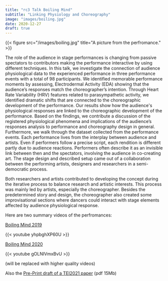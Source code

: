 ```yaml
---
title: "rc3 Talk Boiling Mind"
subtitle: "Linking Physiology and Choreography"
image: "images/boiling.jpg"
date: 2020-12-27
draft: true
---
```


{{< figure src="/images/boiling.jpg" title="A picture from the perfromance." >}}

The role of the audience in stage performances is changing from passive spectators to contributors making the performance interactive by using different techniques. In this talk, we investigate the connection of audience physiological data to the experienced performance in three performance events with a total of 98 participants. We identified memorable performance moments by assessing, Electrodermal Activity (EDA) showing that the audience’s responses match the choreographer’s intention. Through Heart Rate Variability (HRV) features related to parasympathetic activity, we identified dramatic shifts that are connected to the choreographic development of the performance. Our results show how the audience's physiological responses are linked to the choreographic development of the performance. Based on the findings, we contribute a discussion of the registered physiological phenomena and implications of the audience’s responses analysis to performance and choreography design in general. Furthermore, we walk through the dataset collected from the performance events.
Each performance lives from the interplay between audience and artists. Even if performers follow a precise script, each rendition is different partly due to audience reactions. Performers often describe it as an invisible link between then and the spectators, involving the audience in co-creating art.
The stage design and described setup came out of a collaboration between the performing artists, designers and researchers in a semi-democratic process.

Both researchers and artists contributed to developing the concept during the iterative process to balance research and artistic interests. This process was mainly led by artists, especially the choreographer. Besides the predetermined story and design, the choreographer also created some improvisational sections where dancers could interact with stage elements affected by audience physiological response.

Here are two summary videos of the perfromances:

[Boiling Mind 2019](https://www.youtube.com/watch?v=yhpbghXP60U)

{{< youtube yhpbghXP60U >}}

[Boiling Mind 2020](https://www.youtube.com/watch?v=gOLNIVmxBvU)

{{< youtube gOLNIVmxBvU >}}

(will be replaced with higher quality videos)

Also the [Pre-Print draft of a TEI2021 paper](http://kaikunze.de/papers/pdf/sugawa2021boiling.pdf) (pdf 15Mb)

